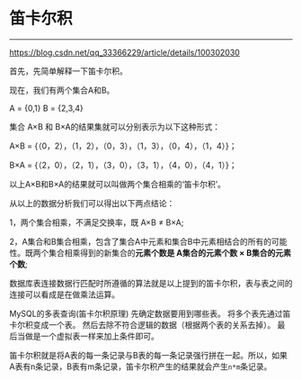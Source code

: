 # 笛卡尔积

---
https://blog.csdn.net/qq_33366229/article/details/100302030

首先，先简单解释一下笛卡尔积。

现在，我们有两个集合A和B。

A = {0,1}     B = {2,3,4}

集合 A×B 和 B×A的结果集就可以分别表示为以下这种形式：

A×B = {（0，2），（1，2），（0，3），（1，3），（0，4），（1，4）}；

B×A = {（2，0），（2，1），（3，0），（3，1），（4，0），（4，1）}；

以上A×B和B×A的结果就可以叫做两个集合相乘的‘笛卡尔积’。

从以上的数据分析我们可以得出以下两点结论：

1，两个集合相乘，不满足交换率，既 A×B ≠ B×A;

2，A集合和B集合相乘，包含了集合A中元素和集合B中元素相结合的所有的可能性。既两个集合相乘得到的新集合的**元素个数是 A集合的元素个数 × B集合的元素个数**;


数据库表连接数据行匹配时所遵循的算法就是以上提到的笛卡尔积，表与表之间的连接可以看成是在做乘法运算。

MySQL的多表查询(笛卡尔积原理)
先确定数据要用到哪些表。
将多个表先通过笛卡尔积变成一个表。
然后去除不符合逻辑的数据（根据两个表的关系去掉）。
最后当做是一个虚拟表一样来加上条件即可。

笛卡尔积就是将A表的每一条记录与B表的每一条记录强行拼在一起。所以，如果A表有n条记录，B表有m条记录，笛卡尔积产生的结果就会产生`n*m`条记录。